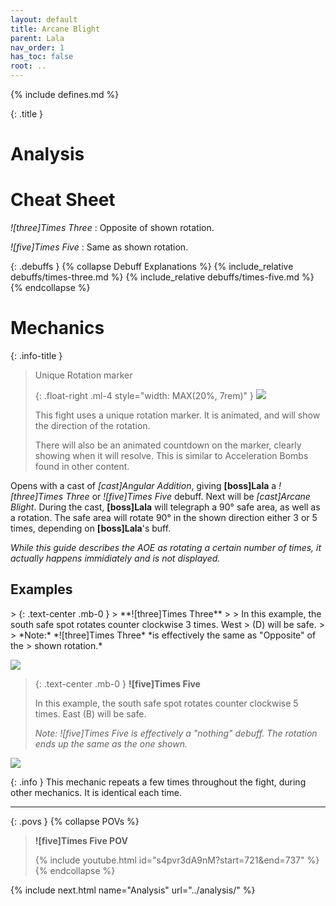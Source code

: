 ```yaml
---
layout: default
title: Arcane Blight
parent: Lala
nav_order: 1
has_toc: false
root: ..
---
```


{% include defines.md %}

{: .title }
# Analysis

# Cheat Sheet

*![three]Times Three*
: Opposite of shown rotation.

*![five]Times Five*
: Same as shown rotation.

{: .debuffs }
{% collapse Debuff Explanations %}
{% include_relative debuffs/times-three.md %}
{% include_relative debuffs/times-five.md %}
{% endcollapse %}

# Mechanics

{: .info-title }
> Unique Rotation marker
>
> {: .float-right .ml-4 style="width: MAX(20%, 7rem)" }
> ![](../common/rotation.png)
>
> This fight uses a unique rotation marker. It is animated, and will show the
> direction of the rotation.
>
> There will also be an animated countdown on the marker, clearly showing when
> it will resolve. This is similar to Acceleration Bombs found in other content.
>
> <div class="clear"></div>

Opens with a cast of *[cast]Angular Addition*, giving **[boss]Lala** a
*![three]Times Three* or *![five]Times Five* debuff. Next will be
*[cast]Arcane Blight*. During the cast, **[boss]Lala** will telegraph a 90° safe
area, as well as a rotation. The safe area will rotate 90° in the shown
direction either 3 or 5 times, depending on **[boss]Lala**'s buff.

*While this guide describes the AOE as rotating a certain number of times,
it actually happens immidiately and is not displayed.*

## Examples

<div class="mechanics" markdown="1">
> {: .text-center .mb-0 }
> **![three]Times Three**
>
> In this example, the south safe spot rotates counter clockwise 3 times. West
> (D) will be safe.
>
> *Note:* *![three]Times Three* *is effectively the same as "Opposite" of the
> shown rotation.*

![](./example-3.png)

> {: .text-center .mb-0 }
> **![five]Times Five**
>
> In this example, the south safe spot rotates counter clockwise 5 times. East
> (B) will be safe.
>
> *Note:* *![five]Times Five* *is effectively a "nothing" debuff. The rotation
> ends up the same as the one shown.*

![](./example-5.png)
</div>

{: .info }
This mechanic repeats a few times throughout the fight, during other mechanics.
It is identical each time.

-----

{: .povs }
{% collapse POVs %}
> **![five]Times Five POV**
>
> {% include youtube.html id="s4pvr3dA9nM?start=721&end=737" %}
{% endcollapse %}

{% include next.html name="Analysis" url="../analysis/" %}

